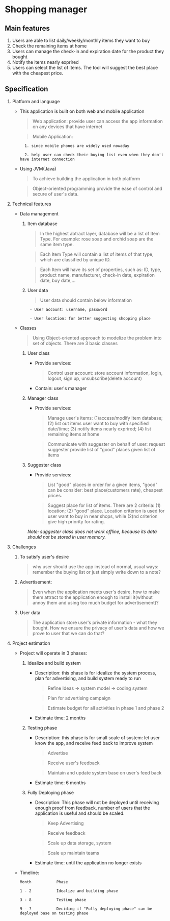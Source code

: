 
# Shopping manager


## Main features

1. Users are able to list daily/weekly/monthly items they want to buy
2. Check the remaining items at home
3. Users can manage the check-in and expiration date for the product they bought
4. Notify the items nearly exprired
5. Users can select the list of items. The tool will suggest the best place with the cheapest price.


## Specification

1. Platform and language
	- This application is built on both web and mobile application
		> Web application: provide user can access the app information on any devices that have internet

		> Mobile Application: 

			1. since mobile phones are widely used nowaday

			2. help user can check their buying list even when they don't have internet connection

	- Using JVM(Java)
		> To achieve building the application in both platform

		> Object-oriented programming provide the ease of control and secure of user's data.

2. Technical features
	- Data management
		1. Item database

			> In the highest abtract layer, database will be a list of Item Type. For example: rose soap and orchid soap are the same item type.

			> Each Item Type will contain a list of items of that type, which are classified by unique ID.

			> Each Item will have its set of properties, such as: ID, type, product name, manufacturer, check-in date, expiration date, buy date,...

		2. User data
			> User data should contain below information

				- User account: username, password

				- User location: for better suggesting shopping place

	- Classes
		> Using Object-oriented approach to modelize the problem into set of objects. There are 3 basic classes

		1. User class
			- Provide services: 

				> Control user account: store account information, login, logout, sign up, unsubscribe(delete account)

			- Contain: user's manager

		2. Manager class
			- Provide services:
				> Manage user's items: (1)access/modify Item database; (2) list out items user want to buy with specified date/time; (3) notify items nearly exprired; (4) list remaining items at home

				> Communicate with suggester on behalf of user: request suggester provide list of "good" places given list of items

		3. Suggester class
			- Provide services:
				> List "good" places in order for a given items, "good" can be consider: best place(customers rate), cheapest prices. 

				> Suggest place for list of items. There are 2 criteria: (1) location; (2) "good" place. Location criterion is used for user want to buy in near shops, while (2)nd criterion give high priority for rating.

			*Note: suggester class does not work offline, because its data should not be stored in user memory.*

3. Challenges
	1. To satisfy user's desire
		> why user should use the app instead of normal, usual ways: remember the buying list or just simply write down to a note?

	2. Advertisement:
		> Even when the application meets user's desire, how to make them attract to the application enough to install it(without annoy them and using too much budget for advertisement)?

	3. User data
		> The application store user's private information - what they bought. How we ensure the privacy of user's  data and how we prove to user that we can do that?

4. Project estimation
	- Project will operate in 3 phases:
		1. Idealize and build system
			- Description: this phase is for idealize the system process, plan for advertising, and build system ready to run

				> Refine Ideas -> system model -> coding system

				> Plan for advertising campaign

				> Estimate budget for all activities in phase 1 and phase 2

			- Estimate time: 2 months

		2. Testing phase
			- Description: this phase is for small scale of system: let user know the app, and receive feed back to improve system

				> Advertise 

				> Receive user's feedback

				> Maintain and update system base on user's feed back

			- Estimate time: 6 months

		3. Fully Deploying phase
			- Description: This phase will not be deployed until receiving enough proof from feedback, number of users that the application is useful and should be scaled.

				> Keep Advertising

				> Receive feedback

				> Scale up data storage, system

				> Scale up maintain teams

			- Estimate time: until the application no longer exists

	- Timeline:
		```
		Month 			Phase

		1 - 2			Idealize and building phase

		3 - 8 			Testing phase

		9 - ?			Deciding if "Fully deploying phase" can be deployed base on testing phase
		```
